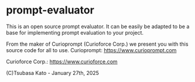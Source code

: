 # prompt-evaluator
This is an open source prompt evaluator.
It can be easily be adapted to be a base for implementing prompt evaluation to your project.

From the maker of Curioprompt (Curioforce Corp.) we present you with this source code for all to use.
Curioprompt: https://www.curioprompt.com

Curioforce Corp.: https://www.curioforce.com

(C)Tsubasa Kato - January 27th, 2025
